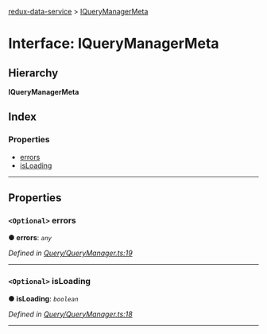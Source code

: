 [redux-data-service](../README.md) > [IQueryManagerMeta](../interfaces/iquerymanagermeta.md)

# Interface: IQueryManagerMeta

## Hierarchy

**IQueryManagerMeta**

## Index

### Properties

* [errors](iquerymanagermeta.md#errors)
* [isLoading](iquerymanagermeta.md#isloading)

---

## Properties

<a id="errors"></a>

### `<Optional>` errors

**● errors**: *`any`*

*Defined in [Query/QueryManager.ts:19](https://github.com/Rediker-Software/redux-data-service/blob/5da4ef5/src/Query/QueryManager.ts#L19)*

___
<a id="isloading"></a>

### `<Optional>` isLoading

**● isLoading**: *`boolean`*

*Defined in [Query/QueryManager.ts:18](https://github.com/Rediker-Software/redux-data-service/blob/5da4ef5/src/Query/QueryManager.ts#L18)*

___

